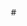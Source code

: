 #<!DOCTYPE html>
<html lang="zh-CN">
<head>
    <meta charset="UTF-8">
    <title>实验室管理系统</title>
    <style>
        /* 基础样式 */
        * {
            margin: 0;
            padding: 0;
            box-sizing: border-box;
            font-family: 'Segoe UI', sans-serif;
        }

        body {
            background: #f0f2f5;
        }

        /* 主页样式 */
        .container {
            max-width: 1200px;
            margin: 2rem auto;
            padding: 20px;
        }

        .header {
            text-align: center;
            padding: 2rem;
            background: #2c3e50;
            color: white;
            border-radius: 10px;
            margin-bottom: 2rem;
        }

        .nav-cards {
            display: grid;
            grid-template-columns: repeat(2, 1fr);
            gap: 2rem;
        }

        .nav-card {
            background: white;
            padding: 2rem;
            border-radius: 10px;
            text-align: center;
            cursor: pointer;
            transition: transform 0.3s;
            box-shadow: 0 2px 15px rgba(0,0,0,0.1);
        }

        .nav-card:hover {
            transform: translateY(-5px);
        }

        /* 3D容器 */
        #3d-container {
            width: 100%;
            height: 400px;
            border: 1px solid #ddd;
            margin: 1rem 0;
        }

        /* 计算器样式 */
        .calculator {
            background: white;
            padding: 2rem;
            border-radius: 10px;
            max-width: 500px;
            margin: 1rem auto;
        }

        input, button {
            padding: 0.5rem;
            margin: 0.5rem;
            width: 100%;
        }

        /* 切换动画 */
        .content-section {
            display: none;
            opacity: 0;
            transition: opacity 0.5s;
        }

        .active-section {
            display: block;
            opacity: 1;
        }
    </style>
    <!-- Three.js 库 -->
    <script src="https://cdnjs.cloudflare.com/ajax/libs/three.js/r128/three.min.js"></script>
</head>
<body>
    <div class="container">
        <!-- 主页 -->
        <div id="home" class="active-section">
            <div class="header">
                <h1>实验室管理系统</h1>
                <p>请选择需要使用的功能模块</p>
            </div>
            <div class="nav-cards">
                <div class="nav-card" onclick="showSection('management')">
                    <h2>药品管理系统</h2>
                    <p>试剂定位｜库存管理｜3D导览</p>
                </div>
                <div class="nav-card" onclick="showSection('calculator')">
                    <h2>药品配置工具</h2>
                    <p>浓度计算｜质量换算｜快速定位</p>
                </div>
            </div>
        </div>

        <!-- 药品管理 -->
        <div id="management" class="content-section">
            <button onclick="showSection('home')">返回主页</button>
            <h2>药品管理系统</h2>
            <input type="text" placeholder="搜索药品..." id="searchInput">
            <div id="3d-container"></div>
            <div id="searchResults"></div>
        </div>

        <!-- 配置工具 -->
        <div id="calculator" class="content-section">
            <button onclick="showSection('home')">返回主页</button>
            <h2>溶液配置计算器</h2>
            <div class="calculator">
                <input type="text" placeholder="目标浓度 (mol/L)" id="concentration">
                <input type="text" placeholder="目标体积 (L)" id="volume">
                <button onclick="calculateMass()">计算质量</button>
                <div id="result"></div>
            </div>
        </div>
    </div>

    <script>
        // 页面切换逻辑
        function showSection(sectionId) {
            document.querySelectorAll('.content-section').forEach(sec => {
                sec.classList.remove('active-section');
            });
            document.getElementById(sectionId).classList.add('active-section');
        }

        // 示例3D场景初始化
        function init3DView() {
            const container = document.getElementById('3d-container');
            const scene = new THREE.Scene();
            const camera = new THREE.PerspectiveCamera(75, container.clientWidth/container.clientHeight, 0.1, 1000);
            const renderer = new THREE.WebGLRenderer();
            
            renderer.setSize(container.clientWidth, container.clientHeight);
            container.appendChild(renderer.domElement);

            // 添加示例柜体
            const geometry = new THREE.BoxGeometry();
            const material = new THREE.MeshBasicMaterial({ color: 0x00ff00 });
            const cube = new THREE.Mesh(geometry, material);
            scene.add(cube);

            camera.position.z = 5;

            function animate() {
                requestAnimationFrame(animate);
                cube.rotation.x += 0.01;
                cube.rotation.y += 0.01;
                renderer.render(scene, camera);
            }
            动画();
        }

        // 计算器逻辑
        function calculateMass() {
            const concentration = parseFloat(document.getElementById('concentration').value);
            const volume = parseFloat(document.getElementById('volume').value);
            const molarMass = 58.44; // 示例：NaCl的摩尔质量
            
            if (!isNaN(浓度) && !isNaN(体积)) {
                const mass = concentration * volume * molarMass;
                document.getElementById('result').innerHTML = `
                    需要称取：${mass.toFixed(2)} g
                    <button onclick="searchChemical('NaCl')">定位药品</button>
                `;
            }
        }

        // 药品搜索功能
        function searchChemical(name) {
            // 此处应连接数据库，以下是示例数据
            const chemicals = {
                'NaCl': {
                    location: 'A-3柜',
                    quantity: '500g',
                    container: '危化柜'
                }
            };

            const result = chemicals[name];
            if (result) {
                document.getElementById('searchResults').innerHTML = `
                    <h3>${name}</h3>
                    <p>位置：${result.location}</p>
                    <p>剩余量：${result.quantity}</p>
                    <p>储存柜：${result.container}</p>
                `;
                showSection('management');
            }
        }

        // 初始化3D视图
        window.onload = init3DView;
    </script>
</body>
</html> 20243031100321
